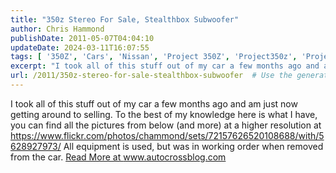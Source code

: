 ```yaml
---
title: "350z Stereo For Sale, Stealthbox Subwoofer"
author: Chris Hammond
publishDate: 2011-05-07T04:04:10
updateDate: 2024-03-11T16:07:55
tags: [ '350Z', 'Cars', 'Nissan', 'Project 350Z', 'Project350z', 'Project350zcom' ]
excerpt: "I took all of this stuff out of my car a few months ago and am just now getting around to selling.  To the best of my knowledge here is what I have, you can find all the pictures from below (and more) at a higher resolution at https://www.flickr.com/photos/chammond/sets/72157626520108688/with/5628927973/  All equipment is used, but was in working order when removed from the car."
url: /2011/350z-stereo-for-sale-stealthbox-subwoofer  # Use the generated URL with year
---
```

I took all of this stuff out of my car a few months ago and am just now getting around to selling.  To the best of my knowledge here is what I have, you can find all the pictures from below (and more) at a higher resolution at https://www.flickr.com/photos/chammond/sets/72157626520108688/with/5628927973/  All equipment is used, but was in working order when removed from the car. <a href="https://www.autocrossblog.com/350z-stereo-for-sale-stealthbox-subwoofer">Read More at www.autocrossblog.com</a>

